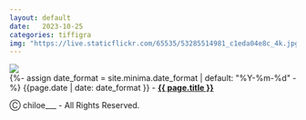 ```yaml
---
layout: default
date:   2023-10-25
categories: tiffigra
img: "https://live.staticflickr.com/65535/53285514981_c1eda04e8c_4k.jpg"
---
```

    
<picture>
    <source srcset="{{page.img}}" media="(min-width: 800px)">
    <img src="{{page.img}}" />
</picture>

<br>
{%- assign date_format = site.minima.date_format | default: "%Y-%m-%d" -%} 
<span class="post-meta">{{page.date | date: date_format }} - </span><a style="font-weight: 700;" href="https://www.instagram.com/chiloe____/">{{ page.title }}</a><br>

<span class="post-meta" onclick="window.location='https://www.instagram.com/chiloe____/'">Ⓒ chiloe___ - All Rights Reserved.</span>